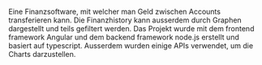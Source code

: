 Eine Finanzsoftware, mit welcher man Geld zwischen Accounts transferieren kann. Die Finanzhistory kann ausserdem durch Graphen dargestellt und teils gefiltert werden. Das Projekt wurde mit dem frontend
framework Angular und dem backend framework node.js erstellt und basiert auf typescript. Ausserdem wurden einige APIs verwendet, um die Charts darzustellen.

